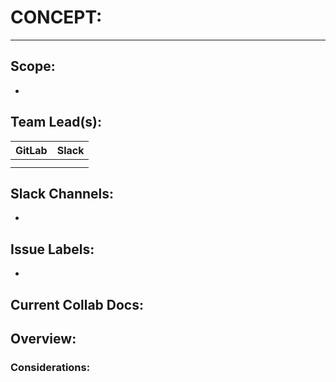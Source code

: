 # CONCEPT:
---
## Scope:
 -

## Team Lead(s):
|GitLab|Slack|
|---|---|
| | |
| | |

## Slack Channels:
-

## Issue Labels:
-

## Current Collab Docs:

## Overview:

### Considerations:
